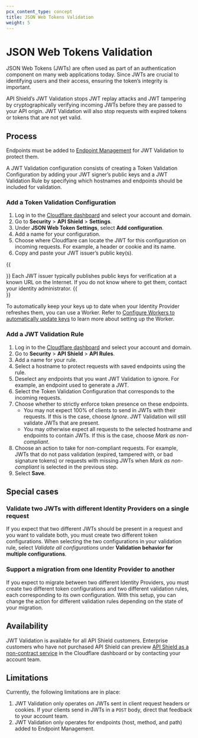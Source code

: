 ```yaml
---
pcx_content_type: concept
title: JSON Web Tokens Validation
weight: 5
---
```


# JSON Web Tokens Validation

JSON Web Tokens (JWTs) are often used as part of an authentication component on many web applications today. Since JWTs are crucial to identifying users and their access, ensuring the token’s integrity is important.

API Shield’s JWT Validation stops JWT replay attacks and JWT tampering by cryptographically verifying incoming JWTs before they are passed to your API origin. JWT Validation will also stop requests with expired tokens or tokens that are not yet valid.

## Process

Endpoints must be added to [Endpoint Management](/api-shield/management-and-monitoring/) for JWT Validation to protect them.

A JWT Validation configuration consists of creating a Token Validation Configuration by adding your JWT signer’s public keys and a JWT Validation Rule by specifying which hostnames and endpoints should be included for validation.

### Add a Token Validation Configuration

1. Log in to the [Cloudflare dashboard](https://dash.cloudflare.com/login) and select your account and domain.
2. Go to **Security** > **API Shield** > **Settings**.
3. Under **JSON Web Token Settings**, select **Add configuration**.
4. Add a name for your configuration.
5. Choose where Cloudflare can locate the JWT for this configuration on incoming requests. For example, a header or cookie and its name.
6. Copy and paste your JWT issuer’s public key(s).

{{<Aside type="note">}}
Each JWT issuer typically publishes public keys for verification at a known URL on the Internet. If you do not know where to get them, contact your identity administrator.
{{</Aside>}}

To automatically keep your keys up to date when your Identity Provider refreshes them, you can use a Worker. Refer to [Configure Workers to automatically update keys](/api-shield/security/jwt-validation/jwt-worker/) to learn more about setting up the Worker.

### Add a JWT Validation Rule

1. Log in to the [Cloudflare dashboard](https://dash.cloudflare.com/login) and select your account and domain.
2. Go to **Security** > **API Shield** > **API Rules**.
3. Add a name for your rule.
4. Select a hostname to protect requests with saved endpoints using the rule.
5. Deselect any endpoints that you want JWT Validation to ignore. For example, an endpoint used to generate a JWT.
6. Select the Token Validation Configuration that corresponds to the incoming requests.
7. Choose whether to strictly enforce token presence on these endpoints. 
    - You may not expect 100% of clients to send in JWTs with their requests. If this is the case, choose _Ignore_. JWT Validation will still validate JWTs that are present.
    - You may otherwise expect all requests to the selected hostname and endpoints to contain JWTs. If this is the case, choose _Mark as non-compliant_.
8. Choose an action to take for non-compliant requests. For example, JWTs that do not pass validation (expired, tampered with, or bad signature tokens) or requests with missing JWTs when _Mark as non-compliant_ is selected in the previous step.
9. Select **Save**.

## Special cases

### Validate two JWTs with different Identity Providers on a single request

If you expect that two different JWTs should be present in a request and you want to validate both, you must create two different token configurations. When selecting the two configurations in your validation rule, select _Validate all configurations_ under **Validation behavior for multiple configurations**.

### Support a migration from one Identity Provider to another

If you expect to migrate between two different Identity Providers, you must create two different token configurations and two different validation rules, each corresponding to its own configuration. With this setup, you can change the action for different validation rules depending on the state of your migration.

## Availability

JWT Validation is available for all API Shield customers. Enterprise customers who have not purchased API Shield can preview [API Shield as a non-contract service](https://dash.cloudflare.com/?to=/:account/:zone/security/api-shield) in the Cloudflare dashboard or by contacting your account team. 

## Limitations

Currently, the following limitations are in place: 

1. JWT Validation only operates on JWTs sent in client request headers or cookies. If your clients send in JWTs in a `POST` body, direct that feedback to your account team.
1. JWT Validation only operates for endpoints (host, method, and path) added to Endpoint Management.